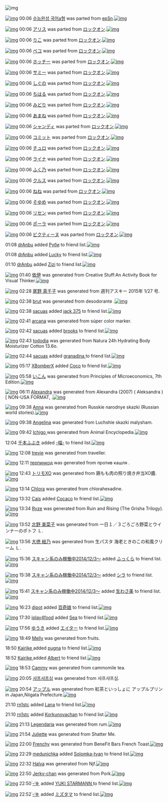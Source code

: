 ![img](http://gdrive-cdn.herokuapp.com/537b65a5bc09f0000721dda7/512px-barcode.png)

[![img](http://www.deviantsart.com/355fnq6.png)](http://www.barcodekanojo.com/kanojo/3020188/%EC%88%98%EB%8A%A5%EC%99%84%EC%84%B1%20%EA%B5%AD%EC%96%B4a%ED%98%95) 00:06 [수능완성 국어a형](http://www.barcodekanojo.com/kanojo/3020188/%EC%88%98%EB%8A%A5%EC%99%84%EC%84%B1%20%EA%B5%AD%EC%96%B4a%ED%98%95) was parted from [epSn](http://www.barcodekanojo.com/kanojo/3020188/%EC%88%98%EB%8A%A5%EC%99%84%EC%84%B1%20%EA%B5%AD%EC%96%B4a%ED%98%95).[![img](http://www.deviantsart.com/8uavvb.jpeg)](http://www.barcodekanojo.com/user/20375/epSn) 

[![img](http://www.deviantsart.com/g04is9.png)](http://www.barcodekanojo.com/kanojo/2913036/%E3%82%A2%E3%83%AA%E3%82%B9) 00:06 [アリス](http://www.barcodekanojo.com/kanojo/2913036/%E3%82%A2%E3%83%AA%E3%82%B9) was parted from [ロックオン](http://www.barcodekanojo.com/kanojo/2913036/%E3%82%A2%E3%83%AA%E3%82%B9).[![img](http://www.deviantsart.com/2musf1g.jpeg)](http://www.barcodekanojo.com/user/241643/%E3%83%AD%E3%83%83%E3%82%AF%E3%82%AA%E3%83%B3) 

[![img](http://www.deviantsart.com/3useppd.png)](http://www.barcodekanojo.com/kanojo/2927043/%E3%82%8A%E3%81%93) 00:06 [りこ](http://www.barcodekanojo.com/kanojo/2927043/%E3%82%8A%E3%81%93) was parted from [ロックオン](http://www.barcodekanojo.com/kanojo/2927043/%E3%82%8A%E3%81%93).[![img](http://www.deviantsart.com/2musf1g.jpeg)](http://www.barcodekanojo.com/user/241643/%E3%83%AD%E3%83%83%E3%82%AF%E3%82%AA%E3%83%B3) 

[![img](http://www.deviantsart.com/31r70aq.png)](http://www.barcodekanojo.com/kanojo/2910951/%E3%83%9A%E3%82%B3) 00:06 [ペコ](http://www.barcodekanojo.com/kanojo/2910951/%E3%83%9A%E3%82%B3) was parted from [ロックオン](http://www.barcodekanojo.com/kanojo/2910951/%E3%83%9A%E3%82%B3).[![img](http://www.deviantsart.com/2musf1g.jpeg)](http://www.barcodekanojo.com/user/241643/%E3%83%AD%E3%83%83%E3%82%AF%E3%82%AA%E3%83%B3) 

[![img](http://www.deviantsart.com/tslrne.png)](http://www.barcodekanojo.com/kanojo/2908295/%E3%83%9B%E3%83%83%E3%83%81%E3%83%BC) 00:06 [ホッチー](http://www.barcodekanojo.com/kanojo/2908295/%E3%83%9B%E3%83%83%E3%83%81%E3%83%BC) was parted from [ロックオン](http://www.barcodekanojo.com/kanojo/2908295/%E3%83%9B%E3%83%83%E3%83%81%E3%83%BC).[![img](http://www.deviantsart.com/2musf1g.jpeg)](http://www.barcodekanojo.com/user/241643/%E3%83%AD%E3%83%83%E3%82%AF%E3%82%AA%E3%83%B3) 

[![img](http://www.deviantsart.com/31t4ql5.png)](http://www.barcodekanojo.com/kanojo/2908297/%E3%82%B5%E3%83%9F%E3%83%BC) 00:06 [サミー](http://www.barcodekanojo.com/kanojo/2908297/%E3%82%B5%E3%83%9F%E3%83%BC) was parted from [ロックオン](http://www.barcodekanojo.com/kanojo/2908297/%E3%82%B5%E3%83%9F%E3%83%BC).[![img](http://www.deviantsart.com/2musf1g.jpeg)](http://www.barcodekanojo.com/user/241643/%E3%83%AD%E3%83%83%E3%82%AF%E3%82%AA%E3%83%B3) 

[![img](http://www.deviantsart.com/1tis4v8.png)](http://www.barcodekanojo.com/kanojo/2908300/%E3%81%97%E3%81%90%E3%81%AE) 00:06 [しぐの](http://www.barcodekanojo.com/kanojo/2908300/%E3%81%97%E3%81%90%E3%81%AE) was parted from [ロックオン](http://www.barcodekanojo.com/kanojo/2908300/%E3%81%97%E3%81%90%E3%81%AE).[![img](http://www.deviantsart.com/2musf1g.jpeg)](http://www.barcodekanojo.com/user/241643/%E3%83%AD%E3%83%83%E3%82%AF%E3%82%AA%E3%83%B3) 

[![img](http://www.deviantsart.com/26pkofk.png)](http://www.barcodekanojo.com/kanojo/2908301/%E3%81%A1%E3%81%AF%E3%82%8B) 00:06 [ちはる](http://www.barcodekanojo.com/kanojo/2908301/%E3%81%A1%E3%81%AF%E3%82%8B) was parted from [ロックオン](http://www.barcodekanojo.com/kanojo/2908301/%E3%81%A1%E3%81%AF%E3%82%8B).[![img](http://www.deviantsart.com/2musf1g.jpeg)](http://www.barcodekanojo.com/user/241643/%E3%83%AD%E3%83%83%E3%82%AF%E3%82%AA%E3%83%B3) 

[![img](http://www.deviantsart.com/n44rnt.png)](http://www.barcodekanojo.com/kanojo/3048958/%E3%81%BF%E3%81%A9%E3%82%8A) 00:06 [みどり](http://www.barcodekanojo.com/kanojo/3048958/%E3%81%BF%E3%81%A9%E3%82%8A) was parted from [ロックオン](http://www.barcodekanojo.com/kanojo/3048958/%E3%81%BF%E3%81%A9%E3%82%8A).[![img](http://www.deviantsart.com/2musf1g.jpeg)](http://www.barcodekanojo.com/user/241643/%E3%83%AD%E3%83%83%E3%82%AF%E3%82%AA%E3%83%B3) 

[![img](http://www.deviantsart.com/3vjqhrf.png)](http://www.barcodekanojo.com/kanojo/3055958/%E3%81%82%E3%81%BE%E3%81%AD) 00:06 [あまね](http://www.barcodekanojo.com/kanojo/3055958/%E3%81%82%E3%81%BE%E3%81%AD) was parted from [ロックオン](http://www.barcodekanojo.com/kanojo/3055958/%E3%81%82%E3%81%BE%E3%81%AD).[![img](http://www.deviantsart.com/2musf1g.jpeg)](http://www.barcodekanojo.com/user/241643/%E3%83%AD%E3%83%83%E3%82%AF%E3%82%AA%E3%83%B3) 

[![img](http://www.deviantsart.com/p4p03e.png)](http://www.barcodekanojo.com/kanojo/3066019/%E3%82%B7%E3%83%A3%E3%83%B3%E3%83%87%E3%82%A3) 00:06 [シャンディ](http://www.barcodekanojo.com/kanojo/3066019/%E3%82%B7%E3%83%A3%E3%83%B3%E3%83%87%E3%82%A3) was parted from [ロックオン](http://www.barcodekanojo.com/kanojo/3066019/%E3%82%B7%E3%83%A3%E3%83%B3%E3%83%87%E3%82%A3).[![img](http://www.deviantsart.com/2musf1g.jpeg)](http://www.barcodekanojo.com/user/241643/%E3%83%AD%E3%83%83%E3%82%AF%E3%82%AA%E3%83%B3) 

[![img](http://www.deviantsart.com/168b3s5.png)](http://www.barcodekanojo.com/kanojo/3067853/%E3%82%B3%E3%83%9F%E3%83%83%E3%83%88) 00:06 [コミット](http://www.barcodekanojo.com/kanojo/3067853/%E3%82%B3%E3%83%9F%E3%83%83%E3%83%88) was parted from [ロックオン](http://www.barcodekanojo.com/kanojo/3067853/%E3%82%B3%E3%83%9F%E3%83%83%E3%83%88).[![img](http://www.deviantsart.com/2musf1g.jpeg)](http://www.barcodekanojo.com/user/241643/%E3%83%AD%E3%83%83%E3%82%AF%E3%82%AA%E3%83%B3) 

[![img](http://www.deviantsart.com/7oefs3.png)](http://www.barcodekanojo.com/kanojo/2910973/%E3%83%81%E3%83%A5%E3%83%AD) 00:06 [チュロ](http://www.barcodekanojo.com/kanojo/2910973/%E3%83%81%E3%83%A5%E3%83%AD) was parted from [ロックオン](http://www.barcodekanojo.com/kanojo/2910973/%E3%83%81%E3%83%A5%E3%83%AD).[![img](http://www.deviantsart.com/2musf1g.jpeg)](http://www.barcodekanojo.com/user/241643/%E3%83%AD%E3%83%83%E3%82%AF%E3%82%AA%E3%83%B3) 

[![img](http://www.deviantsart.com/3v4551g.png)](http://www.barcodekanojo.com/kanojo/2910953/%E3%83%A9%E3%82%A4%E3%83%8A) 00:06 [ライナ](http://www.barcodekanojo.com/kanojo/2910953/%E3%83%A9%E3%82%A4%E3%83%8A) was parted from [ロックオン](http://www.barcodekanojo.com/kanojo/2910953/%E3%83%A9%E3%82%A4%E3%83%8A).[![img](http://www.deviantsart.com/2musf1g.jpeg)](http://www.barcodekanojo.com/user/241643/%E3%83%AD%E3%83%83%E3%82%AF%E3%82%AA%E3%83%B3) 

[![img](http://www.deviantsart.com/11afv6o.png)](http://www.barcodekanojo.com/kanojo/2929847/%E3%81%B5%E3%81%8F%E4%B9%83) 00:06 [ふく乃](http://www.barcodekanojo.com/kanojo/2929847/%E3%81%B5%E3%81%8F%E4%B9%83) was parted from [ロックオン](http://www.barcodekanojo.com/kanojo/2929847/%E3%81%B5%E3%81%8F%E4%B9%83).[![img](http://www.deviantsart.com/2musf1g.jpeg)](http://www.barcodekanojo.com/user/241643/%E3%83%AD%E3%83%83%E3%82%AF%E3%82%AA%E3%83%B3) 

[![img](http://www.deviantsart.com/2errv3d.png)](http://www.barcodekanojo.com/kanojo/2911333/%E3%82%AF%E3%83%AB%E3%82%B9) 00:06 [クルス](http://www.barcodekanojo.com/kanojo/2911333/%E3%82%AF%E3%83%AB%E3%82%B9) was parted from [ロックオン](http://www.barcodekanojo.com/kanojo/2911333/%E3%82%AF%E3%83%AB%E3%82%B9).[![img](http://www.deviantsart.com/2musf1g.jpeg)](http://www.barcodekanojo.com/user/241643/%E3%83%AD%E3%83%83%E3%82%AF%E3%82%AA%E3%83%B3) 

[![img](http://www.deviantsart.com/23malgd.png)](http://www.barcodekanojo.com/kanojo/2906756/%E3%81%AD%E3%81%AD) 00:06 [ねね](http://www.barcodekanojo.com/kanojo/2906756/%E3%81%AD%E3%81%AD) was parted from [ロックオン](http://www.barcodekanojo.com/kanojo/2906756/%E3%81%AD%E3%81%AD).[![img](http://www.deviantsart.com/2musf1g.jpeg)](http://www.barcodekanojo.com/user/241643/%E3%83%AD%E3%83%83%E3%82%AF%E3%82%AA%E3%83%B3) 

[![img](http://www.deviantsart.com/1j9908j.png)](http://www.barcodekanojo.com/kanojo/2908261/%E3%81%9D%E3%82%86%E3%82%81) 00:06 [そゆめ](http://www.barcodekanojo.com/kanojo/2908261/%E3%81%9D%E3%82%86%E3%82%81) was parted from [ロックオン](http://www.barcodekanojo.com/kanojo/2908261/%E3%81%9D%E3%82%86%E3%82%81).[![img](http://www.deviantsart.com/2musf1g.jpeg)](http://www.barcodekanojo.com/user/241643/%E3%83%AD%E3%83%83%E3%82%AF%E3%82%AA%E3%83%B3) 

[![img](http://www.deviantsart.com/3rs7lkq.png)](http://www.barcodekanojo.com/kanojo/2925481/%E3%83%AA%E3%82%BB%E3%83%B3) 00:06 [リセン](http://www.barcodekanojo.com/kanojo/2925481/%E3%83%AA%E3%82%BB%E3%83%B3) was parted from [ロックオン](http://www.barcodekanojo.com/kanojo/2925481/%E3%83%AA%E3%82%BB%E3%83%B3).[![img](http://www.deviantsart.com/2musf1g.jpeg)](http://www.barcodekanojo.com/user/241643/%E3%83%AD%E3%83%83%E3%82%AF%E3%82%AA%E3%83%B3) 

[![img](http://www.deviantsart.com/1tkeed2.png)](http://www.barcodekanojo.com/kanojo/2922887/%E3%83%9D%E3%83%BC%E3%83%A9) 00:06 [ポーラ](http://www.barcodekanojo.com/kanojo/2922887/%E3%83%9D%E3%83%BC%E3%83%A9) was parted from [ロックオン](http://www.barcodekanojo.com/kanojo/2922887/%E3%83%9D%E3%83%BC%E3%83%A9).[![img](http://www.deviantsart.com/2musf1g.jpeg)](http://www.barcodekanojo.com/user/241643/%E3%83%AD%E3%83%83%E3%82%AF%E3%82%AA%E3%83%B3) 

[![img](http://www.deviantsart.com/3gr8ade.png)](http://www.barcodekanojo.com/kanojo/2927946/%E3%83%93%E3%82%AF%E3%83%86%E3%82%A3%E3%83%BC%E3%83%8C) 00:06 [ビクティーヌ](http://www.barcodekanojo.com/kanojo/2927946/%E3%83%93%E3%82%AF%E3%83%86%E3%82%A3%E3%83%BC%E3%83%8C) was parted from [ロックオン](http://www.barcodekanojo.com/kanojo/2927946/%E3%83%93%E3%82%AF%E3%83%86%E3%82%A3%E3%83%BC%E3%83%8C).[![img](http://www.deviantsart.com/2musf1g.jpeg)](http://www.barcodekanojo.com/user/241643/%E3%83%AD%E3%83%83%E3%82%AF%E3%82%AA%E3%83%B3) 

01:08 [drAnbu](http://www.barcodekanojo.com/user/499707/drAnbu) added [Руби](http://www.barcodekanojo.com/kanojo/2502655/%D0%A0%D1%83%D0%B1%D0%B8) to friend list.[![img](http://www.deviantsart.com/ei279c.png)](http://www.barcodekanojo.com/kanojo/2502655/%D0%A0%D1%83%D0%B1%D0%B8) 

01:08 [drAnbu](http://www.barcodekanojo.com/user/499707/drAnbu) added [Lucky](http://www.barcodekanojo.com/kanojo/2747641/Lucky) to friend list.[![img](http://www.deviantsart.com/2o67nuc.png)](http://www.barcodekanojo.com/kanojo/2747641/Lucky) 

01:10 [drAnbu](http://www.barcodekanojo.com/user/499707/drAnbu) added [Zizi](http://www.barcodekanojo.com/kanojo/2212647/Zizi) to friend list.[![img](http://www.deviantsart.com/3lctur4.png)](http://www.barcodekanojo.com/kanojo/2212647/Zizi) 

[![img](http://www.deviantsart.com/34dqqn9.png)](http://www.barcodekanojo.com/kanojo/3191688/%E4%BE%9D%E4%BC%8A) 01:40 [依伊](http://www.barcodekanojo.com/kanojo/3191688/%E4%BE%9D%E4%BC%8A) was generated from Creative Stuff:An Activity Book for Visual Thinker.[![img](http://www.deviantsart.com/3ooie4q.jpeg)](http://www.barcodekanojo.com/product_images/barcode/6016239/1421253568/Creative%20Stuff%3AAn%20Activity%20Book%20for%20Visual%20Thinker.jpg) 

[![img](http://www.deviantsart.com/snhkqc.png)](http://www.barcodekanojo.com/kanojo/3191689/%E5%B0%BE%E9%87%8E%20%E7%9C%9F%E5%8D%83%E5%AD%90) 02:28 [尾野 真千子](http://www.barcodekanojo.com/kanojo/3191689/%E5%B0%BE%E9%87%8E%20%E7%9C%9F%E5%8D%83%E5%AD%90) was generated from 週刊アスキー 2015年 1/27 号.

[![img](http://www.deviantsart.com/3cgn3cf.png)](http://www.barcodekanojo.com/kanojo/3191690/brut) 02:38 [brut](http://www.barcodekanojo.com/kanojo/3191690/brut) was generated from desodorante .[![img](http://www.deviantsart.com/23mrtct.jpeg)](http://www.barcodekanojo.com/product_images/barcode/3037309/1314506417/Brut%20Classic%20Desodorante.jpg) 

[![img](http://www.deviantsart.com/9cojhg.jpeg)](http://www.barcodekanojo.com/user/430424/sacuas) 02:38 [sacuas](http://www.barcodekanojo.com/user/430424/sacuas) added [jack 375](http://www.barcodekanojo.com/kanojo/559437/jack%20375) to friend list.[![img](http://www.deviantsart.com/2fgk727.png)](http://www.barcodekanojo.com/kanojo/559437/jack%20375) 

[![img](http://www.deviantsart.com/n1c607.png)](http://www.barcodekanojo.com/kanojo/3191691/arcana) 02:41 [arcana](http://www.barcodekanojo.com/kanojo/3191691/arcana) was generated from súper color marker.

[![img](http://www.deviantsart.com/9cojhg.jpeg)](http://www.barcodekanojo.com/user/430424/sacuas) 02:42 [sacuas](http://www.barcodekanojo.com/user/430424/sacuas) added [brooks](http://www.barcodekanojo.com/kanojo/2468299/brooks) to friend list.[![img](http://www.deviantsart.com/1a95h45.png)](http://www.barcodekanojo.com/kanojo/2468299/brooks) 

[![img](http://www.deviantsart.com/35a99qc.png)](http://www.barcodekanojo.com/kanojo/3191692/tododia) 02:43 [tododia](http://www.barcodekanojo.com/kanojo/3191692/tododia) was generated from Natura 24h Hydrating Body Moisturizer Cotton 13.6o.

[![img](http://www.deviantsart.com/9cojhg.jpeg)](http://www.barcodekanojo.com/user/430424/sacuas) 02:44 [sacuas](http://www.barcodekanojo.com/user/430424/sacuas) added [granadina ](http://www.barcodekanojo.com/kanojo/2805131/granadina%20) to friend list.[![img](http://www.deviantsart.com/6fo05m.png)](http://www.barcodekanojo.com/kanojo/2805131/granadina%20) 

[![img](http://www.deviantsart.com/1938sb0.jpeg)](http://www.barcodekanojo.com/user/497950/XBomberX) 05:17 [XBomberX](http://www.barcodekanojo.com/user/497950/XBomberX) added [Coco](http://www.barcodekanojo.com/kanojo/2550657/Coco) to friend list.[![img](http://www.deviantsart.com/2oafad8.png)](http://www.barcodekanojo.com/kanojo/2550657/Coco) 

[![img](http://www.deviantsart.com/ujoobt.png)](http://www.barcodekanojo.com/kanojo/3191693/%E3%81%84%E3%81%93%E3%82%93) 05:58 [いこん](http://www.barcodekanojo.com/kanojo/3191693/%E3%81%84%E3%81%93%E3%82%93) was generated from Principles of Microeconomics, 7th Edition.[![img](http://www.deviantsart.com/7tbpda.jpeg)](http://www.barcodekanojo.com/product_images/barcode/6016248/1421269073/Principles%20of%20Microeconomics%2C%207th%20Edition.jpg) 

[![img](http://www.deviantsart.com/2i072fk.png)](http://www.barcodekanojo.com/kanojo/3191694/Alexandra) 06:11 [Alexandra](http://www.barcodekanojo.com/kanojo/3191694/Alexandra) was generated from Alexandra (2007) ( Aleksandra ) [ NON-USA FORMAT, .[![img](http://www.deviantsart.com/2f69t3f.jpeg)](http://www.barcodekanojo.com/product_images/barcode/6016249/1421269825/Alexandra%20%282007%29%20%28%20Aleksandra%20%29%20%5B%20NON-USA%20FORMAT%2C%20.jpg) 

[![img](http://www.deviantsart.com/r05ea7.png)](http://www.barcodekanojo.com/kanojo/3191695/Anna) 09:38 [Anna](http://www.barcodekanojo.com/kanojo/3191695/Anna) was generated from Russkie narodnye skazki (Russian world stories).[![img](http://www.deviantsart.com/1ni0u3u.jpeg)](http://www.barcodekanojo.com/product_images/barcode/6016250/1421282245/Russkie%20narodnye%20skazki%20%28Russian%20world%20stories%29.jpg) 

[![img](http://www.deviantsart.com/10t5rss.png)](http://www.barcodekanojo.com/kanojo/3191696/Angelina) 09:38 [Angelina](http://www.barcodekanojo.com/kanojo/3191696/Angelina) was generated from Luchshie skazki malysham.

[![img](http://www.deviantsart.com/3ibj5h8.png)](http://www.barcodekanojo.com/kanojo/3191697/Ichigo%20) 09:42 [Ichigo ](http://www.barcodekanojo.com/kanojo/3191697/Ichigo%20) was generated from Animal Encyclopedia.[![img](http://www.deviantsart.com/1tp01pe.jpeg)](http://www.barcodekanojo.com/product_images/barcode/6016252/1421282482/Animal%20Encyclopedia.jpg) 

12:04 [千本ふぶき](http://www.barcodekanojo.com/user/499711/%E5%8D%83%E6%9C%AC%E3%81%B5%E3%81%B6%E3%81%8D) added [-喵-](http://www.barcodekanojo.com/kanojo/1772352/-%E5%96%B5-) to friend list.[![img](http://www.deviantsart.com/joo2vu.png)](http://www.barcodekanojo.com/kanojo/1772352/-%E5%96%B5-) 

[![img](http://www.deviantsart.com/2l4vskv.png)](http://www.barcodekanojo.com/kanojo/3191698/trevie) 12:08 [trevie](http://www.barcodekanojo.com/kanojo/3191698/trevie) was generated from traveller.

[![img](http://www.deviantsart.com/2am4aap.png)](http://www.barcodekanojo.com/kanojo/3191699/%D1%82%D0%B5%D1%80%D0%BF%D0%B8%D0%BD%D0%BA%D0%BE%D0%B4) 12:11 [терпинкод](http://www.barcodekanojo.com/kanojo/3191699/%D1%82%D0%B5%D1%80%D0%BF%D0%B8%D0%BD%D0%BA%D0%BE%D0%B4) was generated from против кашля .

[![img](http://www.deviantsart.com/39tqu3g.png)](http://www.barcodekanojo.com/kanojo/3191700/%E3%83%88%E3%83%AA%E3%83%A2XO) 12:43 [トリモXO](http://www.barcodekanojo.com/kanojo/3191700/%E3%83%88%E3%83%AA%E3%83%A2XO) was generated from 鶏もも肉の照り焼き弁当XO醬.[![img](http://www.deviantsart.com/3vftp8k.jpeg)](http://www.barcodekanojo.com/product_images/barcode/6016256/1421293363/%E9%B6%8F%E3%82%82%E3%82%82%E8%82%89%E3%81%AE%E7%85%A7%E3%82%8A%E7%84%BC%E3%81%8D%E5%BC%81%E5%BD%93XO%E9%86%AC.jpg) 

[![img](http://www.deviantsart.com/33kav9i.png)](http://www.barcodekanojo.com/kanojo/3191701/Chlora) 13:14 [Chlora](http://www.barcodekanojo.com/kanojo/3191701/Chlora) was generated from chlorahexadine.

[![img](http://www.deviantsart.com/3sonbhs.jpeg)](http://www.barcodekanojo.com/user/499712/Cais) 13:32 [Cais](http://www.barcodekanojo.com/user/499712/Cais) added [Cocaco](http://www.barcodekanojo.com/kanojo/2944109/Cocaco) to friend list.[![img](http://www.deviantsart.com/1cul3mi.png)](http://www.barcodekanojo.com/kanojo/2944109/Cocaco) 

[![img](http://www.deviantsart.com/3piha4d.png)](http://www.barcodekanojo.com/kanojo/3191702/Ryze) 13:34 [Ryze](http://www.barcodekanojo.com/kanojo/3191702/Ryze) was generated from Ruin and Rising (The Grisha Trilogy).[![img](http://www.deviantsart.com/2f0dmik.jpeg)](http://www.barcodekanojo.com/product_images/barcode/6016259/1421296410/50x50xRuin,P20and,P20Rising,P20,P28The,P20Grisha,P20Trilogy,P29.jpg,qw=88,ah=88.pagespeed.ic.qJYvX2TJNJ.jpg) 

[![img](http://www.deviantsart.com/34l6ugc.png)](http://www.barcodekanojo.com/kanojo/3191703/%E5%8C%97%E9%87%8E%20%E7%BE%8E%E8%8F%9C%E5%AD%90) 13:52 [北野 美菜子](http://www.barcodekanojo.com/kanojo/3191703/%E5%8C%97%E9%87%8E%20%E7%BE%8E%E8%8F%9C%E5%AD%90) was generated from 一日１／３ごろごろ野菜とウインナーのポトフ Ｌ.

[![img](http://www.deviantsart.com/2f8v345.png)](http://www.barcodekanojo.com/kanojo/3191704/%E5%A4%A7%E5%BE%B3%20%E7%B5%B5%E4%B9%83) 13:56 [大徳 絵乃](http://www.barcodekanojo.com/kanojo/3191704/%E5%A4%A7%E5%BE%B3%20%E7%B5%B5%E4%B9%83) was generated from 生パスタ 海老ときのこの和風クリーム Ｌ.

[![img](http://www.deviantsart.com/99ugn1.jpeg)](http://www.barcodekanojo.com/user/6029/%E3%82%B9%E3%82%AD%E3%83%A3%E3%83%B3%E7%B3%BB%E3%81%AE%E3%81%BF%E7%A8%BC%E5%83%8D%E4%B8%AD2014%2F12%2F3%EF%BD%9E) 15:36 [スキャン系のみ稼働中2014/12/3～](http://www.barcodekanojo.com/user/6029/%E3%82%B9%E3%82%AD%E3%83%A3%E3%83%B3%E7%B3%BB%E3%81%AE%E3%81%BF%E7%A8%BC%E5%83%8D%E4%B8%AD2014%2F12%2F3%EF%BD%9E) added [ふっくら](http://www.barcodekanojo.com/kanojo/2699255/%E3%81%B5%E3%81%A3%E3%81%8F%E3%82%89) to friend list.[![img](http://www.deviantsart.com/h1108o.png)](http://www.barcodekanojo.com/kanojo/2699255/%E3%81%B5%E3%81%A3%E3%81%8F%E3%82%89) 

[![img](http://www.deviantsart.com/99ugn1.jpeg)](http://www.barcodekanojo.com/user/6029/%E3%82%B9%E3%82%AD%E3%83%A3%E3%83%B3%E7%B3%BB%E3%81%AE%E3%81%BF%E7%A8%BC%E5%83%8D%E4%B8%AD2014%2F12%2F3%EF%BD%9E) 15:38 [スキャン系のみ稼働中2014/12/3～](http://www.barcodekanojo.com/user/6029/%E3%82%B9%E3%82%AD%E3%83%A3%E3%83%B3%E7%B3%BB%E3%81%AE%E3%81%BF%E7%A8%BC%E5%83%8D%E4%B8%AD2014%2F12%2F3%EF%BD%9E) added [シラ](http://www.barcodekanojo.com/kanojo/2692344/%E3%82%B7%E3%83%A9) to friend list.[![img](http://www.deviantsart.com/19uifop.png)](http://www.barcodekanojo.com/kanojo/2692344/%E3%82%B7%E3%83%A9) 

[![img](http://www.deviantsart.com/99ugn1.jpeg)](http://www.barcodekanojo.com/user/6029/%E3%82%B9%E3%82%AD%E3%83%A3%E3%83%B3%E7%B3%BB%E3%81%AE%E3%81%BF%E7%A8%BC%E5%83%8D%E4%B8%AD2014%2F12%2F3%EF%BD%9E) 15:41 [スキャン系のみ稼働中2014/12/3～](http://www.barcodekanojo.com/user/6029/%E3%82%B9%E3%82%AD%E3%83%A3%E3%83%B3%E7%B3%BB%E3%81%AE%E3%81%BF%E7%A8%BC%E5%83%8D%E4%B8%AD2014%2F12%2F3%EF%BD%9E) added [生わさ美](http://www.barcodekanojo.com/kanojo/75745/%E7%94%9F%E3%82%8F%E3%81%95%E7%BE%8E) to friend list.[![img](http://www.deviantsart.com/1397mtn.png)](http://www.barcodekanojo.com/kanojo/75745/%E7%94%9F%E3%82%8F%E3%81%95%E7%BE%8E) 

[![img](http://www.deviantsart.com/1gtl3ea.jpeg)](http://www.barcodekanojo.com/user/484676/dipot) 16:23 [dipot](http://www.barcodekanojo.com/user/484676/dipot) added [百奇娘](http://www.barcodekanojo.com/kanojo/317173/%E7%99%BE%E5%A5%87%E5%A8%98) to friend list.[![img](http://www.deviantsart.com/3060756.png)](http://www.barcodekanojo.com/kanojo/317173/%E7%99%BE%E5%A5%87%E5%A8%98) 

[![img](http://www.deviantsart.com/2rmgfg2.jpeg)](http://www.barcodekanojo.com/user/441291/iplay4food) 17:30 [iplay4food](http://www.barcodekanojo.com/user/441291/iplay4food) added [Sea](http://www.barcodekanojo.com/kanojo/2580067/Sea) to friend list.[![img](http://www.deviantsart.com/26u97d8.png)](http://www.barcodekanojo.com/kanojo/2580067/Sea) 

[![img](http://www.deviantsart.com/3n8l8ua.jpeg)](http://www.barcodekanojo.com/user/477606/%E3%82%86%E3%81%86%E3%81%8D) 17:56 [ゆうき](http://www.barcodekanojo.com/user/477606/%E3%82%86%E3%81%86%E3%81%8D) added [エイター](http://www.barcodekanojo.com/kanojo/2754493/%E3%82%A8%E3%82%A4%E3%82%BF%E3%83%BC) to friend list.[![img](http://www.deviantsart.com/2vm7bke.png)](http://www.barcodekanojo.com/kanojo/2754493/%E3%82%A8%E3%82%A4%E3%82%BF%E3%83%BC) 

[![img](http://www.deviantsart.com/19fh0c1.png)](http://www.barcodekanojo.com/kanojo/3191705/Melly) 18:49 [Melly](http://www.barcodekanojo.com/kanojo/3191705/Melly) was generated from fruits.

18:50 [Kairike ](http://www.barcodekanojo.com/user/499716/Kairike%20) added [pugna](http://www.barcodekanojo.com/kanojo/2481475/pugna) to friend list.[![img](http://www.deviantsart.com/3rbf4j3.png)](http://www.barcodekanojo.com/kanojo/2481475/pugna) 

18:52 [Kairike ](http://www.barcodekanojo.com/user/499716/Kairike%20) added [Albert](http://www.barcodekanojo.com/kanojo/1689310/Albert) to friend list.[![img](http://www.deviantsart.com/3hm43hb.png)](http://www.barcodekanojo.com/kanojo/1689310/Albert) 

[![img](http://www.deviantsart.com/pdh5lc.png)](http://www.barcodekanojo.com/kanojo/3191706/Cammy) 18:53 [Cammy](http://www.barcodekanojo.com/kanojo/3191706/Cammy) was generated from cammomile tea.

[![img](http://www.deviantsart.com/3fgdacf.png)](http://www.barcodekanojo.com/kanojo/3191707/%EC%83%A4%ED%94%84%EC%83%A4%ED%94%84%EC%8B%AC) 20:05 [샤프샤프심](http://www.barcodekanojo.com/kanojo/3191707/%EC%83%A4%ED%94%84%EC%83%A4%ED%94%84%EC%8B%AC) was generated from 샤프샤프심.

[![img](http://www.deviantsart.com/2adfljd.png)](http://www.barcodekanojo.com/kanojo/3191708/%E3%82%A2%E3%83%83%E3%83%97%E3%83%AB) 20:54 [アップル](http://www.barcodekanojo.com/kanojo/3191708/%E3%82%A2%E3%83%83%E3%83%97%E3%83%AB) was generated from 紅茶といっしょに アップルプリン in Japan,Niigata Prefecture.[![img](http://www.deviantsart.com/103dmrk.jpeg)](http://www.barcodekanojo.com/product_images/barcode/6016273/1421322815/%E7%B4%85%E8%8C%B6%E3%81%A8%E3%81%84%E3%81%A3%E3%81%97%E3%82%87%E3%81%AB%20%E3%82%A2%E3%83%83%E3%83%97%E3%83%AB%E3%83%97%E3%83%AA%E3%83%B3.jpg) 

21:10 [rn1stc](http://www.barcodekanojo.com/user/442216/rn1stc) added [Lana](http://www.barcodekanojo.com/kanojo/1842269/Lana) to friend list.[![img](http://www.deviantsart.com/457m9t.png)](http://www.barcodekanojo.com/kanojo/1842269/Lana) 

21:10 [rn1stc](http://www.barcodekanojo.com/user/442216/rn1stc) added [Korkunovachan](http://www.barcodekanojo.com/kanojo/2493899/Korkunovachan) to friend list.[![img](http://www.deviantsart.com/1q7ovrm.png)](http://www.barcodekanojo.com/kanojo/2493899/Korkunovachan) 

[![img](http://www.deviantsart.com/2rm8bmd.png)](http://www.barcodekanojo.com/kanojo/3191709/Legendaria) 21:13 [Legendaria](http://www.barcodekanojo.com/kanojo/3191709/Legendaria) was generated from rum.[![img](http://www.deviantsart.com/2d7dg02.jpeg)](http://www.barcodekanojo.com/product_images/barcode/6016276/1421323966/50x50xrum.jpg,qw=88,ah=88.pagespeed.ic.1LDJwWtKBO.jpg) 

[![img](http://www.deviantsart.com/4vf429.png)](http://www.barcodekanojo.com/kanojo/3191710/Juliette) 21:54 [Juliette](http://www.barcodekanojo.com/kanojo/3191710/Juliette) was generated from Shatter Me.

[![img](http://www.deviantsart.com/2r7igcb.png)](http://www.barcodekanojo.com/kanojo/3191711/Frenchy) 22:00 [Frenchy](http://www.barcodekanojo.com/kanojo/3191711/Frenchy) was generated from BeneFit Bars French Toast.[![img](http://www.deviantsart.com/3d9fpsb.jpeg)](http://www.barcodekanojo.com/product_images/barcode/6016278/1421326761/BeneFit%20Bars%20French%20Toast.jpg) 

[![img](http://www.deviantsart.com/3hdmjav.jpeg)](http://www.barcodekanojo.com/user/400415/medunichka) 22:29 [medunichka](http://www.barcodekanojo.com/user/400415/medunichka) added [Solomka-tyan](http://www.barcodekanojo.com/kanojo/2559451/Solomka-tyan) to friend list.[![img](http://www.deviantsart.com/icej9s.png)](http://www.barcodekanojo.com/kanojo/2559451/Solomka-tyan) 

[![img](http://www.deviantsart.com/1cp43p5.png)](http://www.barcodekanojo.com/kanojo/3191712/Halva) 22:32 [Halva](http://www.barcodekanojo.com/kanojo/3191712/Halva) was generated from Njf.[![img](http://www.deviantsart.com/ijff9t.jpeg)](http://www.barcodekanojo.com/product_images/barcode/6016280/1421328742/Njf.jpg) 

[![img](http://www.deviantsart.com/m3h09l.png)](http://www.barcodekanojo.com/kanojo/3191713/Jerky-chan) 22:50 [Jerky-chan](http://www.barcodekanojo.com/kanojo/3191713/Jerky-chan) was generated from Pork.[![img](http://www.deviantsart.com/3qnd63q.jpeg)](http://www.barcodekanojo.com/product_images/barcode/6016281/1421329835/Pork.jpg) 

[![img](http://www.deviantsart.com/2j90n25.jpeg)](http://www.barcodekanojo.com/user/498922/%DB%AC%E0%A7%BA%DB%AC%E2%98%86) 22:50 [۬৺۬☆](http://www.barcodekanojo.com/user/498922/%DB%AC%E0%A7%BA%DB%AC%E2%98%86) added [YUKI STARMANN ](http://www.barcodekanojo.com/kanojo/2459021/YUKI%20STARMANN%20) to friend list.[![img](http://www.deviantsart.com/3osk6kc.png)](http://www.barcodekanojo.com/kanojo/2459021/YUKI%20STARMANN%20) 

[![img](http://www.deviantsart.com/2j90n25.jpeg)](http://www.barcodekanojo.com/user/498922/%DB%AC%E0%A7%BA%DB%AC%E2%98%86) 22:52 [۬৺۬☆](http://www.barcodekanojo.com/user/498922/%DB%AC%E0%A7%BA%DB%AC%E2%98%86) added [ミズタマ](http://www.barcodekanojo.com/kanojo/372386/%E3%83%9F%E3%82%BA%E3%82%BF%E3%83%9E) to friend list.[![img](http://www.deviantsart.com/1f9gdpv.png)](http://www.barcodekanojo.com/kanojo/372386/%E3%83%9F%E3%82%BA%E3%82%BF%E3%83%9E) 


